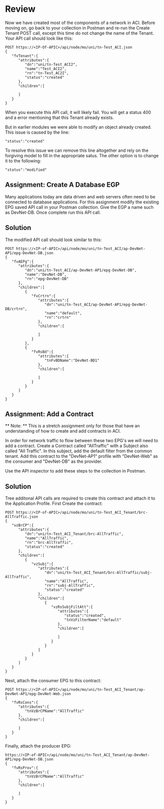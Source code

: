# Review
Now we have created most of the components of a network in ACI.  Before moving on, go back to your collection in Postman and re-run the Create Tenant POST call, except this time do not change the name of the Tenant.  Your API call should look like this:
```
POST https://<IP-Of-APIC>/api/node/mo/uni/tn-Test_ACI.json
{  
   "fvTenant":{  
      "attributes":{  
         "dn":"uni/tn-Test_ACI2",
         "name":"Test_ACI2",
         "rn":"tn-Test_AC2I",
         "status":"created"
      },
      "children":[  

      ]
   }
}
```

When you execute this API call, it will likely fail. You will get a status 400 and a error mentioning that this Tenant already exists.

But in earlier modules we were able to modify an object already created.  This issue is caused by the line:
```
"status":"created"
```

To resolve this issue we can remove this line altogether and rely on the forgiving model to fill in the appropriate satus.  The other option is to change it to the following:
```
"status":"modified"
```

## Assignment: Create A Database EGP
Many applications today are data driven and web servers often need to be connected to database applications. For this assignment modify the existing EPG saved API call in your Postman collection.  Give the EGP a name such as DevNet-DB.  Once complete run this API call.

## Solution

The modified API call should look similar to this:
```
POST https://<IP-of-APIC>/api/node/mo/uni/tn-Test_ACI/ap-DevNet-AP1/epg-DevNet-DB.json
{  
   "fvAEPg":{  
      "attributes":{  
         "dn":"uni/tn-Test_ACI/ap-DevNet-AP1/epg-DevNet-DB",
         "name":"DevNet-DB",
         "rn":"epg-DevNet-DB"
      },
      "children":[  
         {  
            "fvCrtrn":{  
               "attributes":{  
                  "dn":"uni/tn-Test_ACI/ap-DevNet-AP1/epg-DevNet-DB/crtrn",
                  "name":"default",
                  "rn":"crtrn"
               },
               "children":[  

               ]
            }
         },
         {  
            "fvRsBd":{  
               "attributes":{  
                  "tnFvBDName":"DevNet-BD1"
               },
               "children":[  

               ]
            }
         }
      ]
   }
}  
```

## Assignment: Add a Contract
** Note: ** This is a stretch assignment only for those that have an understanding of how to create and add contracts in ACI.
 
In order for network traffic to flow between these two EPG's we will need to add a contract.  Create a Contract called "AllTraffic" with a Subject also called "All Traffic".  In this subject, add the default filter from the common tenant.  Add this contract to the "DevNet-AP1" profile with "DevNet-Web" as the consumer and "DevNet-DB" as the provider.

Use the API inspector to add these steps to the collection in Postman.

## Solution
Tree additonal API calls are required to create this contract and attach it to the Application Profile.  First Create the contract:

```
POST https://<IP-of-APIC>/api/node/mo/uni/tn-Test_ACI_Tenant/brc-AllTraffic.json
{  
   "vzBrCP":{  
      "attributes":{  
         "dn":"uni/tn-Test_ACI_Tenant/brc-AllTraffic",
         "name":"AllTraffic",
         "rn":"brc-AllTraffic",
         "status":"created"
      },
      "children":[  
         {  
            "vzSubj":{  
               "attributes":{  
                  "dn":"uni/tn-Test_ACI_Tenant/brc-AllTraffic/subj-AllTraffic",
                  "name":"AllTraffic",
                  "rn":"subj-AllTraffic",
                  "status":"created"
               },
               "children":[  
                  {  
                     "vzRsSubjFiltAtt":{  
                        "attributes":{  
                           "status":"created",
                           "tnVzFilterName":"default"
                        },
                        "children":[  

                        ]
                     }
                  }
               ]
            }
         }
      ]
   }
}
```

Next, attach the consumer EPG to this contract:

```
POST https://<IP-of-APIC>/api/node/mo/uni/tn-Test_ACI_Tenant/ap-DevNet-AP1/epg-DevNet-Web.json
{  
   "fvRsCons":{  
      "attributes":{  
         "tnVzBrCPName":"AllTraffic"
      },
      "children":[  

      ]
   }
}
```

Finally, attach the producer EPG:

```
https://<IP-of-APIC>/api/node/mo/uni/tn-Test_ACI_Tenant/ap-DevNet-AP1/epg-DevNet-DB.json
{  
   "fvRsProv":{  
      "attributes":{  
         "tnVzBrCPName":"AllTraffic"
      },
      "children":[  

      ]
   }
}
```